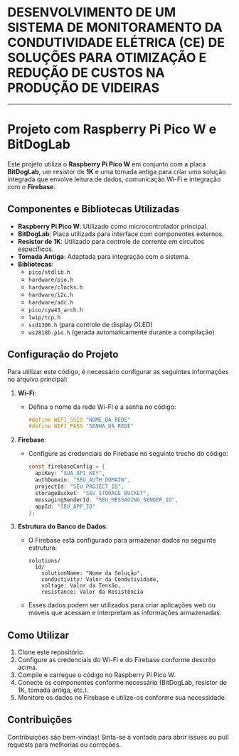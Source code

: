 # DESENVOLVIMENTO DE UM SISTEMA DE MONITORAMENTO DA CONDUTIVIDADE ELÉTRICA (CE) DE SOLUÇÕES PARA OTIMIZAÇÃO E REDUÇÃO DE CUSTOS NA PRODUÇÃO DE VIDEIRAS   

---

# Projeto com Raspberry Pi Pico W e BitDogLab

Este projeto utiliza o **Raspberry Pi Pico W** em conjunto com a placa **BitDogLab**, um resistor de **1K** e uma tomada antiga para criar uma solução integrada que envolve leitura de dados, comunicação Wi-Fi e integração com o **Firebase**.

## Componentes e Bibliotecas Utilizadas

- **Raspberry Pi Pico W**: Utilizado como microcontrolador principal.
- **BitDogLab**: Placa utilizada para interface com componentes externos.
- **Resistor de 1K**: Utilizado para controle de corrente em circuitos específicos.
- **Tomada Antiga**: Adaptada para integração com o sistema.
- **Bibliotecas**:
  - `pico/stdlib.h`
  - `hardware/pio.h`
  - `hardware/clocks.h`
  - `hardware/i2c.h`
  - `hardware/adc.h`
  - `pico/cyw43_arch.h`
  - `lwip/tcp.h`
  - `ssd1306.h` (para controle de display OLED)
  - `ws2818b.pio.h` (gerada automaticamente durante a compilação)

## Configuração do Projeto

Para utilizar este código, é necessário configurar as seguintes informações no arquivo principal:

1. **Wi-Fi**:
   - Defina o nome da rede Wi-Fi e a senha no código:
     ```c
     #define WIFI_SSID "NOME_DA_REDE"
     #define WIFI_PASS "SENHA_DA_REDE"
     ```

2. **Firebase**:
   - Configure as credenciais do Firebase no seguinte trecho do código:
     ```c
     const firebaseConfig = {
       apiKey: "SUA_API_KEY",
       authDomain: "SEU_AUTH_DOMAIN",
       projectId: "SEU_PROJECT_ID",
       storageBucket: "SEU_STORAGE_BUCKET",
       messagingSenderId: "SEU_MESSAGING_SENDER_ID",
       appId: "SEU_APP_ID"
     };
     ```

3. **Estrutura do Banco de Dados**:
   - O Firebase está configurado para armazenar dados na seguinte estrutura:
     ```
     solutions/
       id/
         solutionName: "Nome da Solução",
         conductivity: Valor da Condutividade,
         voltage: Valor da Tensão,
         resistance: Valor da Resistência
     ```
   - Esses dados podem ser utilizados para criar aplicações web ou móveis que acessam e interpretam as informações armazenadas.

## Como Utilizar

1. Clone este repositório.
2. Configure as credenciais do Wi-Fi e do Firebase conforme descrito acima.
3. Compile e carregue o código no Raspberry Pi Pico W.
4. Conecte os componentes conforme necessário (BitDogLab, resistor de 1K, tomada antiga, etc.).
5. Monitore os dados no Firebase e utilize-os conforme sua necessidade.

## Contribuições

Contribuições são bem-vindas! Sinta-se à vontade para abrir issues ou pull requests para melhorias ou correções.
